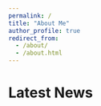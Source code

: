 ```yaml
---
permalink: /
title: "About Me"
author_profile: true
redirect_from: 
  - /about/
  - /about.html
---
```


Latest News
======

